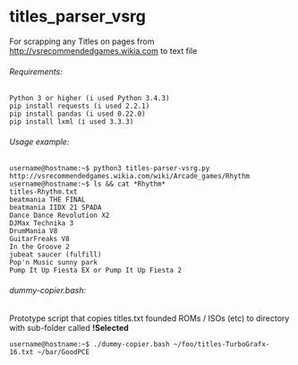 # titles_parser_vsrg
For scrapping any Titles on pages from http://vsrecommendedgames.wikia.com to text file

###### Requirements:
```
Python 3 or higher (i used Python 3.4.3)
pip install requests (i used 2.2.1)
pip install pandas (i used 0.22.0)
pip install lxml (i used 3.3.3)
```

###### Usage example:
```
username@hostname:~$ python3 titles-parser-vsrg.py http://vsrecommendedgames.wikia.com/wiki/Arcade_games/Rhythm
username@hostname:~$ ls && cat *Rhythm*
titles-Rhythm.txt
beatmania THE FINAL
beatmania IIDX 21 SPADA
Dance Dance Revolution X2
DJMax Technika 3
DrumMania V8
GuitarFreaks V8
In the Groove 2
jubeat saucer (fulfill)
Pop'n Music sunny park
Pump It Up Fiesta EX or Pump It Up Fiesta 2
```

###### dummy-copier.bash:
Prototype script that copies titles.txt founded ROMs / ISOs (etc) to directory with sub-folder called **!Selected**
```
username@hostname:~$ ./dummy-copier.bash ~/foo/titles-TurboGrafx-16.txt ~/bar/GoodPCE
```
